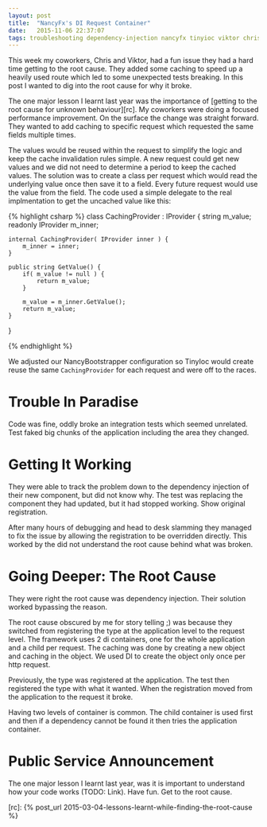 ```yaml
---
layout: post
title:  "NancyFx's DI Request Container"
date:   2015-11-06 22:37:07
tags: troubleshooting dependency-injection nancyfx tinyioc viktor chris
---
```


This week my coworkers, Chris and Viktor, had a fun issue they had a hard time
getting to the root cause. They added some caching to speed up a heavily used
route which led to some unexpected tests breaking. In this post I wanted to dig
into the root cause for why it broke.

The one major lesson I learnt last year was the importance of
[getting to the root cause for unknown behaviour][rc]. My coworkers were doing
a focused performance improvement. On the surface the change was straight
forward. They wanted to add caching to specific request which requested the
same fields multiple times.

The values would be reused within the request to simplify the logic and keep
the cache invalidation rules simple. A new request could get new values and
we did not need to determine a period to keep the cached values. The solution
was to create a class per request which would read the underlying value once
then save it to a field. Every future request would use the value from the
field. The code used a simple delegate to the real implmentation to get the
uncached value like this:

{% highlight csharp %}
class CachingProvider : IProvider {
    string m_value;
    readonly IProvider m_inner;

    internal CachingProvider( IProvider inner ) {
        m_inner = inner;
    }

    public string GetValue() {
        if( m_value != null ) {
            return m_value;
        }

        m_value = m_inner.GetValue();
        return m_value;
    }
}

{% endhighlight %}

We adjusted our NancyBootstrapper configuration so TinyIoc would create reuse
the same ``CachingProvider`` for each request and were off to the races.

Trouble In Paradise
===============================================================================

Code was fine, oddly broke an integration tests which seemed unrelated.
Test faked big chunks of the application including the area they changed.

Getting It Working
===============================================================================

They were able to track the problem down to the dependency injection of their
new component, but did not know why. The test was replacing the component they
had updated, but it had stopped working. Show original registration.

After many
hours of debugging and head to desk slamming they managed to fix the issue by 
allowing the registration to be overridden directly. This worked by the did
not understand the root cause behind what was broken.

Going Deeper: The Root Cause
===============================================================================

They were right the root cause was dependency injection. Their solution worked
bypassing the reason.

The root cause obscured by me for story telling ;) was because they switched
from registering the type at the application level to the request level. The
framework uses 2 di containers, one for the whole application and a child
per request. The caching was done by creating a new object and caching in the
object. We used DI to create the object only once per http request.

Previously,
the type was registered at the application. The test then registered the type
with what it wanted. When the registration moved from the application to the
request it broke.

Having two levels of container is common. The child container is used first
and then if a dependency cannot be found it then tries the application
container.

Public Service Announcement
===============================================================================

The one major lesson I learnt last year, was it is important to understand
how your code works (TODO: Link). Have fun. Get to the root cause.

[rc]: {% post_url 2015-03-04-lessons-learnt-while-finding-the-root-cause %}